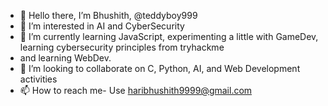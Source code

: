 - 👋 Hello there, I’m Bhushith, @teddyboy999
- 👀 I’m interested in AI and CyberSecurity
- 🌱 I’m currently learning JavaScript, experimenting a little with GameDev, learning cybersecurity principles from tryhackme
-    and learning WebDev.
- 💞️ I’m looking to collaborate on C, Python, AI, and Web Development activities
- 📫 How to reach me- Use haribhushith9999@gmail.com 

<!---
teddyboy999/teddyboy999 is a ✨ special ✨ repository because its `README.md` (this file) appears on your GitHub profile.
You can click the Preview link to take a look at your changes.
--->
